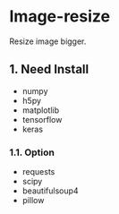 # Image-resize

Resize image bigger.

## 1. Need Install

- numpy
- h5py
- matplotlib
- tensorflow
- keras

### 1.1. Option

- requests
- scipy
- beautifulsoup4
- pillow
